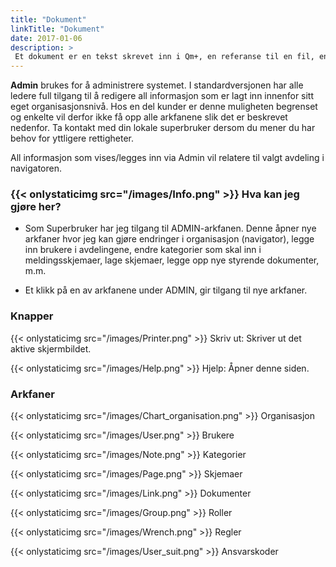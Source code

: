 ```yaml
---
title: "Dokument"
linkTitle: "Dokument"
date: 2017-01-06
description: >
 Et dokument er en tekst skrevet inn i Qm+, en referanse til en fil, en referanse til en nettside eller en mappe.
---
```

**Admin** brukes for å administrere systemet. I standardversjonen har alle ledere full tilgang til å redigere all informasjon som er lagt inn innenfor sitt eget organisasjonsnivå. Hos en del kunder er denne muligheten begrenset og enkelte vil derfor ikke få opp alle arkfanene slik det er beskrevet nedenfor. Ta kontakt med din lokale superbruker dersom du mener du har behov for yttligere rettigheter.

All informasjon som vises/legges inn via Admin vil relatere til valgt avdeling i navigatoren.

### {{< onlystaticimg src="/images/Info.png" >}} Hva kan jeg gjøre her?
- Som Superbruker har jeg tilgang til ADMIN-arkfanen. Denne åpner nye arkfaner hvor jeg kan gjøre endringer i organisasjon (navigator), legge inn brukere i avdelingene, endre kategorier som skal inn i meldingsskjemaer, lage skjemaer, legge opp nye styrende dokumenter, m.m.

- Et klikk på en av arkfanene under ADMIN, gir tilgang til nye arkfaner.

### Knapper

{{< onlystaticimg src="/images/Printer.png" >}} Skriv ut: Skriver ut det aktive skjermbildet.

{{< onlystaticimg src="/images/Help.png" >}} Hjelp: Åpner denne siden.

### Arkfaner
{{< onlystaticimg src="/images/Chart_organisation.png" >}} Organisasjon

{{< onlystaticimg src="/images/User.png" >}} Brukere

{{< onlystaticimg src="/images/Note.png" >}} Kategorier

{{< onlystaticimg src="/images/Page.png" >}} Skjemaer

{{< onlystaticimg src="/images/Link.png" >}} Dokumenter

{{< onlystaticimg src="/images/Group.png" >}} Roller

{{< onlystaticimg src="/images/Wrench.png" >}} Regler

{{< onlystaticimg src="/images/User_suit.png" >}} Ansvarskoder